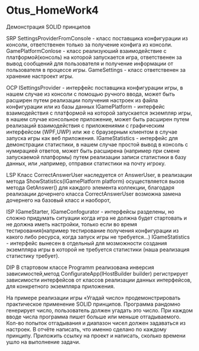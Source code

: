 # Otus_HomeWork4

Демонстрация SOLID принципов

SRP
	SettingsProviderFromConsole - класс поставщика конфигурации из консоли, ответственен только за получение конфига из консоли.
	GamePlatformConlose - класс реализуюший взаимодействие с платформой(консоль) на которой запускается игра, ответственен за вывод сообщений для пользователя и получение информации от пользователя в процессе игры.
	GameSettings - класс ответственен за хранение настроект игры.

OCP
	ISettingsProvider - интерфейс поставщика конфигурации игры, в нашем случае из консоли с помощью ручного ввода, может быть расширен путем реализации получения настроек из файла конфигурации или из базы данных
	IGamePlatform - интерфейс взаимодействия с платформой на которой запускается экземпляр игры, в нашем случае консольное приложение, может быть расширен путем реализаций взаимодействия с приложениями с графическим интерфейсом (WPF,UWP) или же с браузерным клиентом в случае запуска игры как веб приложения.
	IGameStatistics - интерфейс для демонстрации статистики, в нашем случае простой вывод в консоль с нумирацией ответов, может быть расширена (например при смене запускаемой платформы) путем реализации записи статистики в базу данных, или ,например, отправки статистики на почту игроку.

LSP
	Класс CorrectAnswerUser наследуется от AnswerUser, в реализации метода ShowStatistics(IGamePlatform platform) осуществляется вызов метода GetAnswer() для каждого элемента коллекции, благодаря реализации дочернего класса CorrectAnswerUser возможна замена дочернего на базовый класс и наоборот, 

ISP
	IGameStarter, IGameConfogurator - интерфейсы разделены, но сложно придумать ситуации когда игра не должна будет стартовать и не должна иметь настройки, только если во время тестирования(например тестирование получения конфигурации из какого либо ресурса, когда запуск игры не требуется...)
	IGameStatistics - интерфейс вынесен в отдельный для мозможности создания экземпляра игры в которой не требуется статистики (наша реализация статистику требует).

DIP
	В стартовом классе Programm реализована инверсия зависимостей,метод ConfigurateApp(IHostBuilder builder) регистрирует зависимости интерфейсов от классов реализации данных интерфейсов, для конкретного экземпляра приложения.




На примере реализации игры «Угадай число» продемонстрировать практическое применение SOLID принципов.
Программа рандомно генерирует число, пользователь должен угадать это число. При каждом вводе числа программа пишет больше или меньше отгадываемого. Кол-во попыток отгадывания и диапазон чисел должен задаваться из настроек.
В отчёте написать, что именно сделано по каждому принципу.
Приложить ссылку на проект и написать, сколько времени ушло на выполнение задачи.
